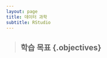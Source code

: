 ```yaml
---
layout: page
title: 데이터 과학
subtitle: RStudio
---
```


> ## 학습 목표 {.objectives}
>


<!-- <img src="fig/data-science-rationale.png" alt="전통적 문제정의" width="50%" /> -->

